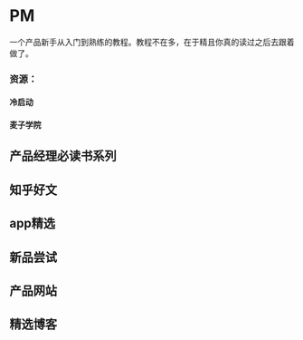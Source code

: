# PM
一个产品新手从入门到熟练的教程。教程不在多，在于精且你真的读过之后去跟着做了。


### 资源：
#### 冷启动
#### 麦子学院

## 产品经理必读书系列



## 知乎好文

## app精选
## 新品尝试
## 产品网站
## 精选博客
